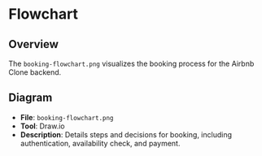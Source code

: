 
# Flowchart

## Overview
The `booking-flowchart.png` visualizes the booking process for the Airbnb Clone backend.

## Diagram
- **File**: `booking-flowchart.png`
- **Tool**: Draw.io
- **Description**: Details steps and decisions for booking, including authentication, availability check, and payment.


